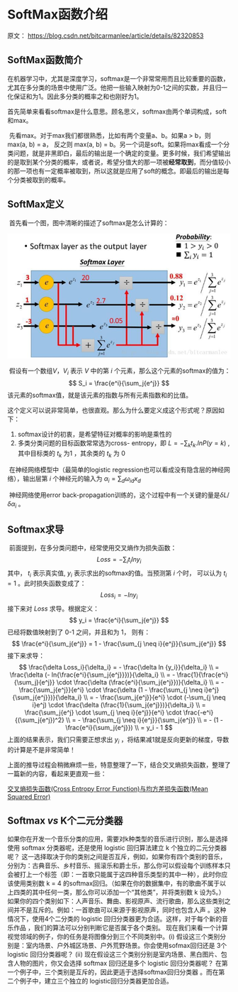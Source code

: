 # SoftMax函数介绍

原文： https://blog.csdn.net/bitcarmanlee/article/details/82320853



## SoftMax函数简介

​        在机器学习中，尤其是深度学习，softmax是一个非常常用而且比较重要的函数，尤其在多分类的场景中使用广泛。他把一些输入映射为0-1之间的实数，并且归一化保证和为1。因此多分类的概率之和也刚好为1。

​        首先简单来看看softmax是什么意思。顾名思义，softmax由两个单词构成，soft和max。

​        先看max。对于max我们都很熟悉，比如有两个变量a、b。如果a > b，则max(a, b) = a， 反之则 max(a, b) = b。另一个词是soft。如果将max看成一个分类问题，就是非黑即白，最后的输出是一个确定的变量。更多时候，我们希望输出的是取到某个分类的概率，或者说，希望分值大的那一项被**经常取到**，而分值较小的那一项也有一定概率被取到，所以这就是应用了soft的概念。即最后的输出是每个分类被取到的概率。

## SoftMax定义

​        首先看一个图，图中清晰的描述了softmax是怎么计算的：

![softmax-theory](./images/softmax/softmax-theory.jpg)

​        假设有一个数组$V$，$V_i$ 表示 $V$ 中的第 $i$ 个元素，那么这个元素的softmax的值为：
$$
S_i = \frac{e^i}{\sum_j{e^j}}
$$
​        该元素的softmax值，就是该元素的指数与所有元素指数和的比值。



​        这个定义可以说非常简单，也很直观。那么为什么要定义成这个形式呢？原因如下：

1. softmax设计的初衷，是希望特征对概率的影响是乘性的
2. 多类分类问题的目标函数常常选为cross- entropy，即 $L = - \sum_k{t_k}.lnP(y =k)$ , 其中目标类的 $t_k$ 为$1$ ，其余类的 $t_k$ 为 $0$

​        在神经网络模型中（最简单的logistic regression也可以看成没有隐含层的神经网络），输出层第 $i$ 个神经元的输入为 $\alpha_i =\sum_d{\omega}_{id}x_d$ 

​        神经网络使用error back-propagation训练的，这个过程中有一个关键的量是$\delta L/\delta \alpha_i$ 。



## Softmax求导

​        前面提到，在多分类问题中，经常使用交叉熵作为损失函数：
$$
Loss = - \sum_i{t_i ln{y_i}}
$$
其中， $t_i$ 表示真实值,  $y_i$ 表示求出的softmax的值。当预测第 $i$ 个时， 可以认为 $t_i = 1$ 。此时损失函数变成了：
$$
Loss_i = - ln{y_i}
$$
接下来对 $Loss$ 求导。根据定义：
$$
y_i = \frac{e^i}{\sum_j{e^j}}
$$
已经将数值映射到了 0-1 之间，并且和为 1， 则有：
$$
\frac{e^i}{\sum_j{e^j}} = 1 - \frac{\sum_{j \neq i}{e^j}}{\sum_j{e^j}}
$$
接下来求导：
$$
\frac{\delta Loss_i}{\delta_i} = - \frac{\delta ln {y_i}}{\delta_i} \\
= \frac{\delta (- ln{\frac{e^i}{\sum_j{e^j}}})}{\delta_i} \\
= - \frac{1}{\frac{e^i}{\sum_j}{e^j}} \cdot \frac{\delta (\frac{e^i}{\sum_j{e^j}})}{\delta_i} \\
= - \frac{\sum_j{e^j}}{e^i} \cdot \frac{\delta (1 - \frac{\sum_{j \neq i}e^j}{\sum_j{e^j}})}{\delta_i} \\
= - \frac{\sum_j{e^j}}{e^i} \cdot (-\sum_{j \neq i}e^j) \cdot \frac{\delta (\frac{1}{\sum_j{e^j}})}{\delta_i} \\
= \frac{\sum_j{e^j} \cdot \sum_{j \neq i}{e^j}}{e^i} \cdot \frac{-e^i}{(\sum_j{e^j})^2} \\
= - \frac{\sum_{j \neq i}{e^j}}{\sum_j{e^j}} \\
= - (1 - \frac{e^i}{\sum_j{e^j}}) \\
= y_i - 1
$$
上面的结果表示，我们只需要正想求出 $y_i$ ，将结果减1就是反向更新的梯度，导数的计算是不是非常简单！

上面的推导过程会稍微麻烦一些，特意整理了一下，结合交叉熵损失函数，整理了一篇新的内容，看起来更直观一些：

[交叉熵损失函数(Cross Entropy Error Function)与均方差损失函数(Mean Squared Error)](https://blog.csdn.net/bitcarmanlee/article/details/105619286)



## Softmax *vs* K个二元分类器

​        如果你在开发一个音乐分类的应用，需要对k种类型的音乐进行识别，那么是选择使用 softmax 分类器呢，还是使用 logistic 回归算法建立 k 个独立的二元分类器呢？
​        这一选择取决于你的类别之间是否互斥，例如，如果你有四个类别的音乐，分别为：古典音乐、乡村音乐、摇滚乐和爵士乐，那么你可以假设每个训练样本只会被打上一个标签（即：一首歌只能属于这四种音乐类型的其中一种），此时你应该使用类别数 k = 4 的softmax回归。（如果在你的数据集中，有的歌曲不属于以上四类的其中任何一类，那么你可以添加一个“其他类”，并将类别数 k 设为5。）
​        如果你的四个类别如下：人声音乐、舞曲、影视原声、流行歌曲，那么这些类别之间并不是互斥的。例如：一首歌曲可以来源于影视原声，同时也包含人声 。这种情况下，使用4个二分类的 logistic 回归分类器更为合适。这样，对于每个新的音乐作品 ，我们的算法可以分别判断它是否属于各个类别。
​        现在我们来看一个计算视觉领域的例子，你的任务是将图像分到三个不同类别中。(i) 假设这三个类别分别是：室内场景、户外城区场景、户外荒野场景。你会使用sofmax回归还是 3个logistic 回归分类器呢？ (ii) 现在假设这三个类别分别是室内场景、黑白图片、包含人物的图片，你又会选择 softmax 回归还是多个 logistic 回归分类器呢？
​        在第一个例子中，三个类别是互斥的，因此更适于选择softmax回归分类器 。而在第二个例子中，建立三个独立的 logistic回归分类器更加合适。